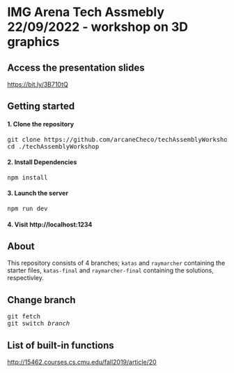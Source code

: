 # IMG Arena Tech Assmebly 22/09/2022 - workshop on 3D graphics

## Access the presentation slides
https://bit.ly/3B710tQ

## Getting started
#### 1. Clone the repository
<pre>
git clone https://github.com/arcaneCheco/techAssemblyWorkshop.git ./techAssemblyWorkshop
cd ./techAssemblyWorkshop
</pre>
#### 2. Install Dependencies
<pre>
npm install
</pre>
#### 3. Launch the server
<pre>
npm run dev
</pre>
#### 4. Visit http://localhost:1234

## About
This repository consists of 4 branches; `katas` and `raymarcher` containing the starter files, `katas-final` and `raymarcher-final` containing the solutions, respectivley.

## Change branch
<pre>
git fetch
git switch <i>branch</i>
</pre>

## List of built-in functions
http://15462.courses.cs.cmu.edu/fall2019/article/20

